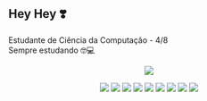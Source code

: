 <h2>Hey Hey ❣️</h2>

Estudante de Ciência da Computação - 4/8  
Sempre estudando 🤓💻  

<p align="center" <a target="_blank" href="https://camo.githubusercontent.com/9cfb56f8c48ef29a59bf1f06307b6f5bcf3e82386215aec8829380e23231949c/68747470733a2f2f6769746875622d726561646d652d73746174732e76657263656c2e6170702f6170693f757365726e616d653d6d6f6e69766965697261267468656d653d6d69646e696768742d707572706c652673686f775f69636f6e733d74727565"> <img src="https://camo.githubusercontent.com/9cfb56f8c48ef29a59bf1f06307b6f5bcf3e82386215aec8829380e23231949c/68747470733a2f2f6769746875622d726561646d652d73746174732e76657263656c2e6170702f6170693f757365726e616d653d6d6f6e69766965697261267468656d653d6d69646e696768742d707572706c652673686f775f69636f6e733d74727565" data-canonical-src="https://github-readme-stats.vercel.app/api?username=monivieira&theme=dracula&show_icons=true" style="max-width: 100%;">

<p align="center">
<a target="_blank" href="https://img.shields.io/badge/HTML5-E34F26?style=for-the-badge&logo=html5&logoColor=white"><img src="https://img.shields.io/badge/HTML5-E34F26?style=for-the-badge&logo=html5&logoColor=white" style="max-width: 100%;"></a>
  <a target="_blank" href="https://img.shields.io/badge/CSS3-1572B6?style=for-the-badge&logo=css3&logoColor=white"><img src="https://img.shields.io/badge/CSS3-1572B6?style=for-the-badge&logo=css3&logoColor=white" style="max-width: 100%;"></a>
  <a target="_blank" href="https://img.shields.io/badge/JavaScript-F7DF1E?style=for-the-badge&logo=javascript&logoColor=black"><img src="https://img.shields.io/badge/JavaScript-F7DF1E?style=for-the-badge&logo=javascript&logoColor=black" style="max-width: 100%;"></a>
  <a target="_blank" href="https://img.shields.io/badge/C-00599C?style=for-the-badge&logo=c&logoColor=white"><img src="https://img.shields.io/badge/C-00599C?style=for-the-badge&logo=c&logoColor=white" style="max-width: 100%;"></a>
  <a target="_blank" href="https://img.shields.io/badge/Python-14354C?style=for-the-badge&logo=python&logoColor=white"><img src="https://img.shields.io/badge/Python-14354C?style=for-the-badge&logo=python&logoColor=white" style="max-width: 100%;"></a>
  <a target="_blank" href="https://img.shields.io/badge/C%23-239120?style=for-the-badge&logo=c-sharp&logoColor=white"><img src="https://img.shields.io/badge/C%23-239120?style=for-the-badge&logo=c-sharp&logoColor=white" style="max-width: 100%;"></a>
  <a target="_blank" href="https://img.shields.io/badge/GIT-E44C30?style=for-the-badge&logo=git&logoColor=white"><img src="https://img.shields.io/badge/GIT-E44C30?style=for-the-badge&logo=git&logoColor=white" style="max-width: 100%;"></a>
  <a target="_blank" href="https://img.shields.io/badge/Windows-000?style=for-the-badge&logo=windows&logoColor=2CA5E0"><img src="https://img.shields.io/badge/Windows-000?style=for-the-badge&logo=windows&logoColor=2CA5E0" style="max-width: 100%;"></a>
  <a target="_blank" href="https://img.shields.io/badge/Vscode-007ACC?style=for-the-badge&logo=visual-studio-code&logoColor=white"><img src="https://img.shields.io/badge/Vscode-007ACC?style=for-the-badge&logo=visual-studio-code&logoColor=white"  style="max-width: 100%;"></a>
</p>
